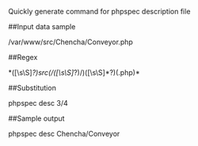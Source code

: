 Quickly generate command for phpspec description file

##Input data sample

/var/www/src/Chencha/Conveyor.php

##Regex

\*([\s\S]*?)src(\/([\s\S]*?)\/)([\s\S]*?)(.php)\*

##Substitution

phpspec desc $3/$4

##Sample output

phpspec desc Chencha/Conveyor
